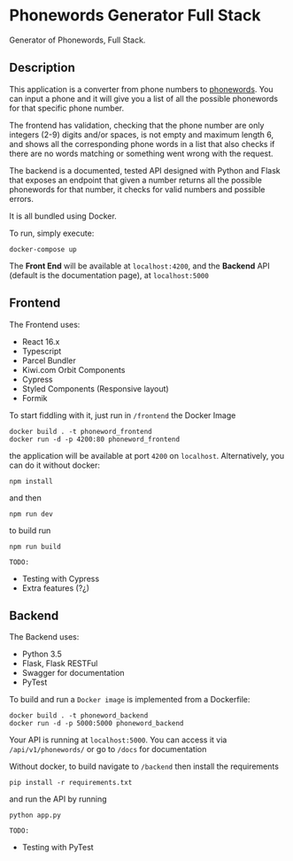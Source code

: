 # Phonewords Generator Full Stack

Generator of Phonewords, Full Stack. 

## Description

This application is a converter from phone numbers to [phonewords](https://en.wikipedia.org/wiki/Phoneword). You can input a phone and it will give you a list of all the possible phonewords for that specific phone number.

The frontend has validation, checking that the phone number are only integers (2-9) digits and/or spaces, is not empty and maximum length 6, and shows all the corresponding phone words in a list that also checks if there are no words matching or something went wrong with the request.

The backend is a documented, tested API designed with Python and Flask that exposes an endpoint that given a number returns all the possible phonewords for that number, it checks for valid numbers and possible errors.

It is all bundled using Docker.

To run, simply execute:

```
docker-compose up
```

The **Front End** will be available at `localhost:4200`, and the **Backend** API (default is the documentation page), at `localhost:5000`

## Frontend

The Frontend uses:

- React 16.x
- Typescript
- Parcel Bundler
- Kiwi.com Orbit Components
- Cypress
- Styled Components (Responsive layout)
- Formik

To start fiddling with it, just run in `/frontend` the Docker Image

```
docker build . -t phoneword_frontend
docker run -d -p 4200:80 phoneword_frontend
```

the application will be available at port `4200` on `localhost`.
Alternatively, you can do it without docker:

```
npm install
```

and then 

```
npm run dev
``` 

to build run 
```
npm run build
```

`TODO:`

- Testing with Cypress
- Extra features (?¿)

## Backend

The Backend uses:

- Python 3.5
- Flask, Flask RESTFul
- Swagger for documentation
- PyTest

To build and run a `Docker image` is implemented from a Dockerfile:

```
docker build . -t phoneword_backend
docker run -d -p 5000:5000 phoneword_backend
```

Your API is running at `localhost:5000`. You can access it via `/api/v1/phonewords/` or go to `/docs` for documentation

Without docker, to build navigate to `/backend` then install the requirements

```
pip install -r requirements.txt
```

and run the API by running

```
python app.py
```

`TODO:`
- Testing with PyTest